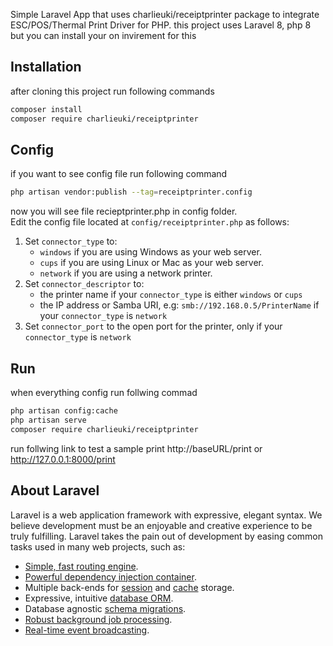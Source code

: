 Simple Laravel App that uses charlieuki/receiptprinter package to integrate ESC/POS/Thermal Print Driver for PHP.
this project uses Laravel 8, php 8 but you can install your on invirement for this 
## Installation 
after cloning this project run following commands
``` bash
composer install
composer require charlieuki/receiptprinter
```
## Config
if you want to see config file run following command
``` bash
php artisan vendor:publish --tag=receiptprinter.config
```
now you will see file recieptprinter.php in config folder. <br>
Edit the config file located at `config/receiptprinter.php` as follows:

1. Set `connector_type` to:
    - `windows` if you are using Windows as your web server.
    - `cups` if you are using Linux or Mac as your web server.
    - `network` if you are using a network printer.
2. Set `connector_descriptor` to:
    - the printer name if your `connector_type` is either `windows` or `cups`
    - the IP address or Samba URI, e.g: `smb://192.168.0.5/PrinterName` if your `connector_type` is `network`
3. Set `connector_port` to the open port for the printer, only if your `connector_type` is `network`

## Run
when everything config run follwing commad
``` bash
php artisan config:cache
php artisan serve
composer require charlieuki/receiptprinter
```
run follwing link to test a sample print
http://baseURL/print or http://127.0.0.1:8000/print


## About Laravel

Laravel is a web application framework with expressive, elegant syntax. We believe development must be an enjoyable and creative experience to be truly fulfilling. Laravel takes the pain out of development by easing common tasks used in many web projects, such as:

- [Simple, fast routing engine](https://laravel.com/docs/routing).
- [Powerful dependency injection container](https://laravel.com/docs/container).
- Multiple back-ends for [session](https://laravel.com/docs/session) and [cache](https://laravel.com/docs/cache) storage.
- Expressive, intuitive [database ORM](https://laravel.com/docs/eloquent).
- Database agnostic [schema migrations](https://laravel.com/docs/migrations).
- [Robust background job processing](https://laravel.com/docs/queues).
- [Real-time event broadcasting](https://laravel.com/docs/broadcasting). 
